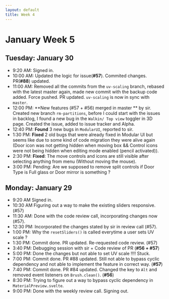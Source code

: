 ```yaml
---
layout: default
title: Week 4
---
```

# **January Week 5**
## **Tuesday: January 30**
- 9:20  AM: Signed in.
- 10:00 AM: Updated the logic for issue(**#57**). Commited changes. PR(**#88**) updated.
- 11:00 AM: Removed all the commits from the `uv-scaling` branch, rebased with the latest master again, made new commit with the backup code added. Force pushed. PR updated. `uv-scaling` is now in sync with `master`.
- 12:00 PM: **New features (#57 + #56) merged in master ** by sir. Created new branch `rm-partitions`, before I could start with the issues in backlog, I found a new bug in the `Walkin/ Top view` toggler in 3D page. Created the issue, added to issue tracker and Alpha.
- 12:40 PM: **Found** 3 new bugs in `ModularUI`, reported to sir.
- 1:30  PM: **Fixed** 2 old bugs that were already fixed in Modular UI but seems like due to some kind of code migration they were alive again (Door icon was not getting hidden when moving box && Control icons were not being hidden when editing mode enabled (pencil activated)).
- 2:30  PM: **Fixed**: The move controls and icons are still visible after selecting anything from menu (Without moving the mouse).
- 3:00  PM: Pending: Are we supposed to remove split controls if Door Type is Full glass or Door mirror is something ?
  
## **Monday: January 29**
- 9:20  AM Signed in.
- 10:30 AM Figuring out a way to make the existing sliders responsive. (#57)
- 11:30 AM: Done with the code review call, incorporating changes now (#57).
- 12:30 PM: Incorporated the changes stated by sir in review call (#57).
- 1:00  PM: Why the `resetSliders()` is called everytime a user sets UV scale ?
- 1:30  PM: Commit done. PR updated. Re-requested code review. (#57)
- 3:40  PM: Debugging session with sir + Code review of PR (**#56 + #57**)
- 5:00  PM: Done the changes but not able to set UV scale !!!! Stuck.
- 7:00  PM: Commit done. PR #88 updated. Still not able to bypass cyclic dependency and not able to implement the feature in correct way. (**#57**)
- 7:40  PM: Commit done. PR #84 updated. Changed the key to `Alt` and removed event listeners on `Brush.clean()`. (**#56**)
- 8:30  PM: Trying to figure out a way to bypass cyclic dependency in `MaterialPreview.svelte`.
- 9:00  PM: Done with the weekly review call. Signing out.
